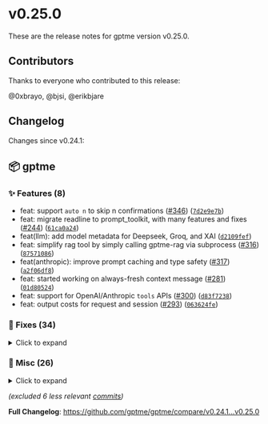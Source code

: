 # v0.25.0

These are the release notes for gptme version v0.25.0.

## Contributors

Thanks to everyone who contributed to this release:

@0xbrayo, @bjsi, @erikbjare

## Changelog

Changes since v0.24.1:


## 📦 gptme

### ✨ Features (8)

 - feat: support `auto n` to skip n confirmations ([#346](https://github.com/gptme/gptme/issues/346)) ([`7d2e9e7b`](https://github.com/gptme/gptme/commit/7d2e9e7b))
 - feat: migrate readline to prompt_toolkit, with many features and fixes ([#244](https://github.com/gptme/gptme/issues/244)) ([`61ca0a24`](https://github.com/gptme/gptme/commit/61ca0a24))
 - feat(llm): add model metadata for Deepseek, Groq, and XAI ([`d2109fef`](https://github.com/gptme/gptme/commit/d2109fef))
 - feat: simplify rag tool by simply calling gptme-rag via subprocess ([#316](https://github.com/gptme/gptme/issues/316)) ([`87571086`](https://github.com/gptme/gptme/commit/87571086))
 - feat(anthropic): improve prompt caching and type safety ([#317](https://github.com/gptme/gptme/issues/317)) ([`a2f06df8`](https://github.com/gptme/gptme/commit/a2f06df8))
 - feat: started working on always-fresh context message ([#281](https://github.com/gptme/gptme/issues/281)) ([`01d80524`](https://github.com/gptme/gptme/commit/01d80524))
 - feat: support for OpenAI/Anthropic `tools` APIs ([#300](https://github.com/gptme/gptme/issues/300)) ([`d83f7238`](https://github.com/gptme/gptme/commit/d83f7238))
 - feat: output costs for request and session ([#293](https://github.com/gptme/gptme/issues/293)) ([`063624fe`](https://github.com/gptme/gptme/commit/063624fe))

### 🐛 Fixes (34)
<details><summary>Click to expand</summary>
<p>

 - fix: return instructions to correctly `playwright install` if browser binaries unavailable ([#358](https://github.com/gptme/gptme/issues/358)) ([`ebf56754`](https://github.com/gptme/gptme/commit/ebf56754))
 - fix: dont log costs by default ([`f65e75e6`](https://github.com/gptme/gptme/commit/f65e75e6))
 - fix: stream and capture ipython output ([#357](https://github.com/gptme/gptme/issues/357)) ([`ef424bed`](https://github.com/gptme/gptme/commit/ef424bed))
 - fix: removed spammy debug-logging message ([`99912f3c`](https://github.com/gptme/gptme/commit/99912f3c))
 - fix: properly handle piped input in prompts ([#354](https://github.com/gptme/gptme/issues/354)) ([`f8321834`](https://github.com/gptme/gptme/commit/f8321834))
 - fix: support piping stdin into gptme -r (resume) ([#344](https://github.com/gptme/gptme/issues/344)) ([`621ffd80`](https://github.com/gptme/gptme/commit/621ffd80))
 - fix: move playwright to thread to avoid event loop conflicts ([#353](https://github.com/gptme/gptme/issues/353)) ([`803d6e51`](https://github.com/gptme/gptme/commit/803d6e51))
 - fix: migrated to latest anthropic version v0.42 (prompt caching now stable) ([#352](https://github.com/gptme/gptme/issues/352)) ([`0ecf0459`](https://github.com/gptme/gptme/commit/0ecf0459))
 - fix: fix reading stdin after prompt-toolkit migration ([#337](https://github.com/gptme/gptme/issues/337)) ([`b3974c15`](https://github.com/gptme/gptme/commit/b3974c15))
 - fix: fix log output during input, fix directory completion ([#338](https://github.com/gptme/gptme/issues/338)) ([`e3874aa4`](https://github.com/gptme/gptme/commit/e3874aa4))
 - fix: remove prompting to avoid the now-supported EOF/HereDoc ([`3950a6e7`](https://github.com/gptme/gptme/commit/3950a6e7))
 - fix: support heredoc/EOF syntax in shell tool ([#335](https://github.com/gptme/gptme/issues/335)) ([`6a1246f5`](https://github.com/gptme/gptme/commit/6a1246f5))
 - fix: improved path detection in prompts, now works with more adjacent punctuation types ([#333](https://github.com/gptme/gptme/issues/333)) ([`8e8f28ea`](https://github.com/gptme/gptme/commit/8e8f28ea))
 - fix: use full paths to files in workspace context prompt ([#330](https://github.com/gptme/gptme/issues/330)) ([`a61aa284`](https://github.com/gptme/gptme/commit/a61aa284))
 - fix: fixed incorrectly always using gpt-4 model metadata when reducing ([`2343ab67`](https://github.com/gptme/gptme/commit/2343ab67))
 - fix: when patch failed due to bad path, include pwd in message for fast recovery ([`202869e6`](https://github.com/gptme/gptme/commit/202869e6))
 - fix(llm): transform message content for Groq provider ([`84c83166`](https://github.com/gptme/gptme/commit/84c83166))
 - fix: better prompt caching & less debug logging ([#323](https://github.com/gptme/gptme/issues/323)) ([`fae65ca4`](https://github.com/gptme/gptme/commit/fae65ca4))
 - fix: better anthropic cost logging ([#321](https://github.com/gptme/gptme/issues/321)) ([`283e8b0f`](https://github.com/gptme/gptme/commit/283e8b0f))
 - fix: better error output when loading locked conversation ([#319](https://github.com/gptme/gptme/issues/319)) ([`2264cf10`](https://github.com/gptme/gptme/commit/2264cf10))
 - fix: further anthropic caching improvements ([#318](https://github.com/gptme/gptme/issues/318)) ([`65efc3e0`](https://github.com/gptme/gptme/commit/65efc3e0))
 - fix: fixed regression in syntax highlighting for saves after refactor ([`a40f5387`](https://github.com/gptme/gptme/commit/a40f5387))
 - fix: added conversation lock file management in LogManager ([#295](https://github.com/gptme/gptme/issues/295)) ([`7255f255`](https://github.com/gptme/gptme/commit/7255f255))
 - fix: improvements after execute_with_confirmation refactor ([#311](https://github.com/gptme/gptme/issues/311)) ([`23f81cf8`](https://github.com/gptme/gptme/commit/23f81cf8))
 - fix: set TOKENIZERS_PARALLELISM env var to false to get rid of warning ([`75b298be`](https://github.com/gptme/gptme/commit/75b298be))
 - fix: clarify return prompt for subagent tool ([`29bcc473`](https://github.com/gptme/gptme/commit/29bcc473))
 - fix: skip loading subagent tool by default ([`37ae9c19`](https://github.com/gptme/gptme/commit/37ae9c19))
 - fix(prompts): minor fixes and improvements to prompts ([`10108a10`](https://github.com/gptme/gptme/commit/10108a10))
 - fix: fixed Dockerfile for computer use ([`9bf733a5`](https://github.com/gptme/gptme/commit/9bf733a5))
 - fix: include mention of user-edited save/patch/command in system response ([`93e126ac`](https://github.com/gptme/gptme/commit/93e126ac))
 - fix: make the --help text for --model always use recommended models ([`2c872f36`](https://github.com/gptme/gptme/commit/2c872f36))
 - fix: handle exceptions if readline history fails to write ([`c60eb883`](https://github.com/gptme/gptme/commit/c60eb883))
 - fix: prevent command execution from triggering unnecessary response generation ([`7f66dbff`](https://github.com/gptme/gptme/commit/7f66dbff))
 - fix: incorrect response_preference key in config ([`748be0b6`](https://github.com/gptme/gptme/commit/748be0b6))

</p>
</details>

### 🔨 Misc (26)
<details><summary>Click to expand</summary>
<p>

 - chore: bump version to 0.25.0 ([`c3edcbf9`](https://github.com/gptme/gptme/commit/c3edcbf9))
 - refactor: make /tokens command use log_costs function ([`1fd407c1`](https://github.com/gptme/gptme/commit/1fd407c1))
 - docs: improved docs for playwright install, added instructions for lynx browser backend ([`a9bd44fa`](https://github.com/gptme/gptme/commit/a9bd44fa))
 - docs: list api key env variables uniformly for all providers ([`d598ff36`](https://github.com/gptme/gptme/commit/d598ff36))
 - perf: optimize token counting with caching and explicit model param ([#325](https://github.com/gptme/gptme/issues/325)) ([`c05f9c69`](https://github.com/gptme/gptme/commit/c05f9c69))
 - docs(providers): simplify provider docs and update API key config ([`c86b47cf`](https://github.com/gptme/gptme/commit/c86b47cf))
 - refactor: refactored how tools are loaded, to enable loading external tools ([#313](https://github.com/gptme/gptme/issues/313)) ([`c0eb21fa`](https://github.com/gptme/gptme/commit/c0eb21fa))
 - refactor: moved more core files to util module ([#312](https://github.com/gptme/gptme/issues/312)) ([`0ee07cf6`](https://github.com/gptme/gptme/commit/0ee07cf6))
 - docs: moved usage rubrics from example.rst to usage.rst ([`4ff383aa`](https://github.com/gptme/gptme/commit/4ff383aa))
 - test: disable generate primes test for gpt-4o-mini (unreliable) ([`696e722c`](https://github.com/gptme/gptme/commit/696e722c))
 - test: disable subagent test for gpt-4o-mini (unreliable) ([`b34cee08`](https://github.com/gptme/gptme/commit/b34cee08))
 - docs: added alternatives.rst to docs index ([`83736d6e`](https://github.com/gptme/gptme/commit/83736d6e))
 - docs: renamed comparison.rst to alternatives.rst, reorganized it ([`9744d36b`](https://github.com/gptme/gptme/commit/9744d36b))
 - docs: added basic comparison docs page ([`fb148333`](https://github.com/gptme/gptme/commit/fb148333))
 - refactor(tools): introduce execute_with_confirmation helper ([`df5c9d6e`](https://github.com/gptme/gptme/commit/df5c9d6e))
 - refactor: Move utility functions into dedicated modules, make tool content editable ([`d01b943d`](https://github.com/gptme/gptme/commit/d01b943d))
 - docs(gh-bot): fix `uses:` for example workflow in non-gptme repos ([`4d4c2b44`](https://github.com/gptme/gptme/commit/4d4c2b44))
 - docs: add quotes for [extras] in pipx install commands ([`6e4e3319`](https://github.com/gptme/gptme/commit/6e4e3319))
 - test: attempt more reliable prompting for the subagent test ([`fe6730c9`](https://github.com/gptme/gptme/commit/fe6730c9))
 - test: fixed tool format test and improved prompting for chain test ([`a7038e46`](https://github.com/gptme/gptme/commit/a7038e46))
 - refactor: improve tools API and fix issues ([`1c739527`](https://github.com/gptme/gptme/commit/1c739527))
 - refactor: cleanup and improve tools API ([`5b755f3d`](https://github.com/gptme/gptme/commit/5b755f3d))
 - Revert "fix: prevent command execution from triggering unnecessary response generation" ([`6a3813be`](https://github.com/gptme/gptme/commit/6a3813be))
 - test: added placeholders/TODOs for future tests ([`a70fdc01`](https://github.com/gptme/gptme/commit/a70fdc01))
 - docs: added documentation on agents.rst ([`b48f1517`](https://github.com/gptme/gptme/commit/b48f1517))
 - chore: updated changelog_contributors.csv cache ([`88c715b9`](https://github.com/gptme/gptme/commit/88c715b9))

</p>
</details>

*(excluded 6 less relevant [commits](https://github.com/gptme/gptme/compare/v0.24.1...v0.25.0))*

**Full Changelog**: https://github.com/gptme/gptme/compare/v0.24.1...v0.25.0

